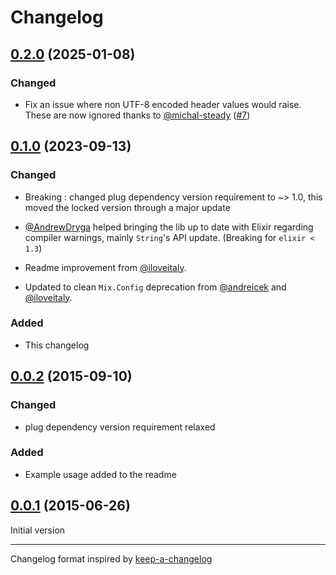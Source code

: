 # Changelog

## [0.2.0] (2025-01-08)

### Changed

* Fix an issue where non UTF-8 encoded header values would raise. These are now ignored thanks to
[@michal-steady](https://github.com/michal-steady) ([#7](https://github.com/kbrw/plug_forwarded_peer/pull/7))

## [0.1.0] (2023-09-13)

### Changed

* Breaking : changed plug dependency version requirement to ~> 1.0, this moved the locked version through a major update
* [@AndrewDryga](https://github.com/AndrewDryga) helped bringing the lib up to date with Elixir regarding compiler warnings, mainly `String`'s API update. (Breaking for `elixir < 1.3`)

* Readme improvement from [@iloveitaly](https://github.com/iloveitaly).
* Updated to clean `Mix.Config` deprecation from [@andreicek](https://github.com/andreicek) and [@iloveitaly](https://github.com/iloveitaly).

### Added

* This changelog

## [0.0.2] (2015-09-10)

### Changed

* plug dependency version requirement relaxed

### Added

* Example usage added to the readme

## [0.0.1] (2015-06-26)

Initial version

---

Changelog format inspired by [keep-a-changelog](https://github.com/olivierlacan/keep-a-changelog)

[unreleased]: https://github.com/kbrw/plug_forwarded_peer/compare/v0.2.0...HEAD

[0.2.0]: https://github.com/kbrw/plug_forwarded_peer/compare/v0.1.0...v0.2.0
[0.1.0]: https://github.com/kbrw/plug_forwarded_peer/compare/v0.0.2...v0.1.0
[0.0.2]: https://github.com/kbrw/plug_forwarded_peer/compare/v0.0.1...v0.0.2
[0.0.1]: https://github.com/kbrw/plug_forwarded_peer/compare/99b114c...v0.0.1
